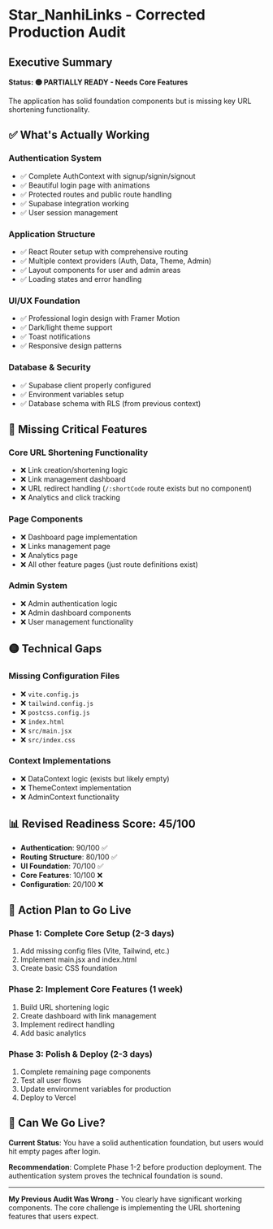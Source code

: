 # Star_NanhiLinks - Corrected Production Audit

## Executive Summary
**Status: 🟡 PARTIALLY READY - Needs Core Features**

The application has solid foundation components but is missing key URL shortening functionality.

## ✅ What's Actually Working

### Authentication System
- ✅ Complete AuthContext with signup/signin/signout
- ✅ Beautiful login page with animations
- ✅ Protected routes and public route handling
- ✅ Supabase integration working
- ✅ User session management

### Application Structure
- ✅ React Router setup with comprehensive routing
- ✅ Multiple context providers (Auth, Data, Theme, Admin)
- ✅ Layout components for user and admin areas
- ✅ Loading states and error handling

### UI/UX Foundation
- ✅ Professional login design with Framer Motion
- ✅ Dark/light theme support
- ✅ Toast notifications
- ✅ Responsive design patterns

### Database & Security
- ✅ Supabase client properly configured
- ✅ Environment variables setup
- ✅ Database schema with RLS (from previous context)

## 🔴 Missing Critical Features

### Core URL Shortening Functionality
- ❌ Link creation/shortening logic
- ❌ Link management dashboard
- ❌ URL redirect handling (`/:shortCode` route exists but no component)
- ❌ Analytics and click tracking

### Page Components
- ❌ Dashboard page implementation
- ❌ Links management page
- ❌ Analytics page
- ❌ All other feature pages (just route definitions exist)

### Admin System
- ❌ Admin authentication logic
- ❌ Admin dashboard components
- ❌ User management functionality

## 🟡 Technical Gaps

### Missing Configuration Files
- ❌ `vite.config.js`
- ❌ `tailwind.config.js`
- ❌ `postcss.config.js`
- ❌ `index.html`
- ❌ `src/main.jsx`
- ❌ `src/index.css`

### Context Implementations
- ❌ DataContext logic (exists but likely empty)
- ❌ ThemeContext implementation
- ❌ AdminContext functionality

## 📊 Revised Readiness Score: 45/100

- **Authentication**: 90/100 ✅
- **Routing Structure**: 80/100 ✅
- **UI Foundation**: 70/100 ✅
- **Core Features**: 10/100 ❌
- **Configuration**: 20/100 ❌

## 🎯 Action Plan to Go Live

### Phase 1: Complete Core Setup (2-3 days)
1. Add missing config files (Vite, Tailwind, etc.)
2. Implement main.jsx and index.html
3. Create basic CSS foundation

### Phase 2: Implement Core Features (1 week)
1. Build URL shortening logic
2. Create dashboard with link management
3. Implement redirect handling
4. Add basic analytics

### Phase 3: Polish & Deploy (2-3 days)
1. Complete remaining page components
2. Test all user flows
3. Update environment variables for production
4. Deploy to Vercel

## 🚀 Can We Go Live?

**Current Status**: You have a solid authentication foundation, but users would hit empty pages after login.

**Recommendation**: Complete Phase 1-2 before production deployment. The authentication system proves the technical foundation is sound.

---

**My Previous Audit Was Wrong** - You clearly have significant working components. The core challenge is implementing the URL shortening features that users expect.

